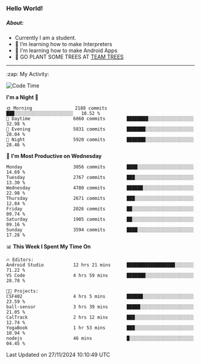 ### Hello World!

##### About:
- Currently I am a student.
- 🌱 I’m learning how to make Interpreters
- 🌱 I'm learning how to make Android Apps
- 🌱 GO PLANT SOME TREES AT [TEAM TREES](https://teamtrees.org/)

---
  <summary>:zap: My Activity:</summary>
  
<!--START_SECTION:waka-->
![Code Time](http://img.shields.io/badge/Code%20Time-1%2C640%20hrs%2035%20mins-blue)

**I'm a Night 🦉** 

```text
🌞 Morning                2188 commits        ███░░░░░░░░░░░░░░░░░░░░░░   10.52 % 
🌆 Daytime                6860 commits        ████████░░░░░░░░░░░░░░░░░   32.98 % 
🌃 Evening                5831 commits        ███████░░░░░░░░░░░░░░░░░░   28.04 % 
🌙 Night                  5920 commits        ███████░░░░░░░░░░░░░░░░░░   28.46 % 
```
📅 **I'm Most Productive on Wednesday** 

```text
Monday                   3056 commits        ████░░░░░░░░░░░░░░░░░░░░░   14.69 % 
Tuesday                  2767 commits        ███░░░░░░░░░░░░░░░░░░░░░░   13.30 % 
Wednesday                4780 commits        ██████░░░░░░░░░░░░░░░░░░░   22.98 % 
Thursday                 2671 commits        ███░░░░░░░░░░░░░░░░░░░░░░   12.84 % 
Friday                   2026 commits        ██░░░░░░░░░░░░░░░░░░░░░░░   09.74 % 
Saturday                 1905 commits        ██░░░░░░░░░░░░░░░░░░░░░░░   09.16 % 
Sunday                   3594 commits        ████░░░░░░░░░░░░░░░░░░░░░   17.28 % 
```


📊 **This Week I Spent My Time On** 

```text
🔥 Editors: 
Android Studio           12 hrs 21 mins      ██████████████████░░░░░░░   71.22 % 
VS Code                  4 hrs 59 mins       ███████░░░░░░░░░░░░░░░░░░   28.78 % 

🐱‍💻 Projects: 
CSF402                   4 hrs 5 mins        ██████░░░░░░░░░░░░░░░░░░░   23.59 % 
ball-sensor              3 hrs 39 mins       █████░░░░░░░░░░░░░░░░░░░░   21.05 % 
CalTrack                 2 hrs 12 mins       ███░░░░░░░░░░░░░░░░░░░░░░   12.74 % 
YogaBook                 1 hr 53 mins        ███░░░░░░░░░░░░░░░░░░░░░░   10.94 % 
nodejs                   46 mins             █░░░░░░░░░░░░░░░░░░░░░░░░   04.45 % 
```


 Last Updated on 27/11/2024 10:10:49 UTC
<!--END_SECTION:waka-->
